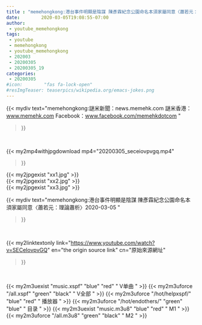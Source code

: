 ```yaml
---
title : "memehongkong:港台事件明顯是陰謀 陳彥霖紀念公園命名本須家屬同意〈蕭若元：理論蕭析〉2020-03-05 "
date:        2020-03-05T19:08:55-07:00
author:
 - youtube_memehongkong
tags:
 - youtube
 - memehongkong
 - youtube_memehongkong
 - 202003
 - 20200305
 - 20200305_19
categories:
 - 20200305
#icon:        "fas fa-lock-open"
#resImgTeaser: teaserpics/wikipedia.org/emacs-jokes.png
---
```


{{< mydiv text="memehongkong:謎米新聞：news.memehk.com 謎米香港： www.memehk.com Facebook：www.facebook.com/memehkdotcom "
>}}
<br>


{{< my2mp4withjpgdownload mp4="20200305_seceiovpvgq.mp4"
>}}

{{< my2jpgexist "xx1.jpg" >}}<br>
{{< my2jpgexist "xx2.jpg" >}}<br>
{{< my2jpgexist "xx3.jpg" >}}<br>



{{< mydiv text="memehongkong:港台事件明顯是陰謀 陳彥霖紀念公園命名本須家屬同意〈蕭若元：理論蕭析〉2020-03-05 "
>}}
<br>

{{< my2linktextonly link="https://www.youtube.com/watch?v=SECeIovpvGQ"
en="the origin source link" cn="原始來源網址"
>}}


<br>

{{< my2m3uexist "music.xspf"        "blue"   "red"    " V单曲 " >}} {{< my2m3uforce "/all.xspf"         "green"  "black"  " V全部 " >}} {{< my2m3uforce "/hot/helpxspf/"    "blue"   "red"    " 播放器 " >}} {{< my2m3uforce "/hot/endothers/"   "green"  "blue"   " 目录 " >}} {{< my2m3uexist "music.m3u8"        "blue"   "red"    " M1 " >}} {{< my2m3uforce "/all.m3u8"         "green"  "black"  " M2 " >}} 
